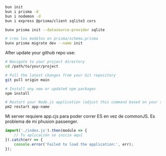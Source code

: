 ```bash
bun init
bun i prisma -d
bun i nodemon -d
bun i express @prisma/client sqlite3 cors

bunx prisma init --datasource-provider sqlite

# creo los modelos en prisma/schema.prisma 
bunx prisma migrate dev --name init
```

After update your github repo use:

```bash
# Navigate to your project directory
cd /path/to/your/project

# Pull the latest changes from your Git repository
git pull origin main

# Install any new or updated npm packages
npm install

# Restart your Node.js application (adjust this command based on your setup)
pm2 restart app-name
```

Mi server requiere app.cjs para poder correr ES en vez de commonJS. Es problema de mi phusion passenger. 
    
```js
import('./index.js').then(module => {
    // Tu aplicación se inicia aquí
}).catch(err => {
    console.error('Failed to load the application:', err);
});
```